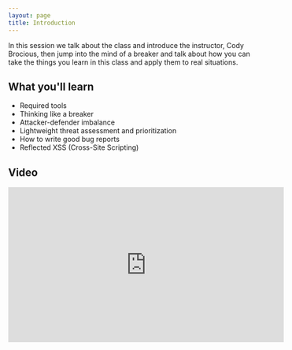 ```yaml
---
layout: page
title: Introduction
---
```


In this session we talk about the class and introduce the instructor, Cody Brocious, then jump into the mind of a breaker and talk about how you can take the things you learn in this class and apply them to real situations.

What you'll learn
-----------------

- Required tools
- Thinking like a breaker
- Attacker-defender imbalance
- Lightweight threat assessment and prioritization
- How to write good bug reports
- Reflected XSS (Cross-Site Scripting)

Video
-----

<div class="container">
	<iframe width="560" height="315" src="https://www.youtube-nocookie.com/embed/zPYfT9azdK8" frameborder="0" allow="accelerometer; autoplay; encrypted-media; gyroscope; picture-in-picture" allowfullscreen></iframe>
</div>